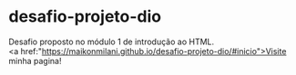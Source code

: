 ﻿# desafio-projeto-dio
Desafio proposto no módulo 1 de introdução ao HTML. <br> 
<a href:"https://maikonmilani.github.io/desafio-projeto-dio/#inicio">Visite minha pagina!</a>
